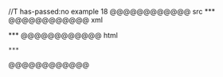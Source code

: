 //T has-passed:no
example 18
@@@@@@@@@@@@ src
    ***
@@@@@@@@@@@@ xml
<?xml version="1.0" encoding="UTF-8"?>
<!DOCTYPE document SYSTEM "CommonMark.dtd">
<document xmlns="http://commonmark.org/xml/1.0">
  <code_block>***
</code_block>
</document>
@@@@@@@@@@@@ html
<pre><code>***
</code></pre>
@@@@@@@@@@@@
